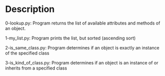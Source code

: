 # Description

0-lookup.py: Program returns the list of available attributes and methods of an object.

1-my_list.py: Program prints the list, but sorted (ascending sort)

2-is_same_class.py: Program determines if an object is exactly an instance of the specified class

3-is_kind_of_class.py: Program determines if an object is an instance of or inherits from a specified class

